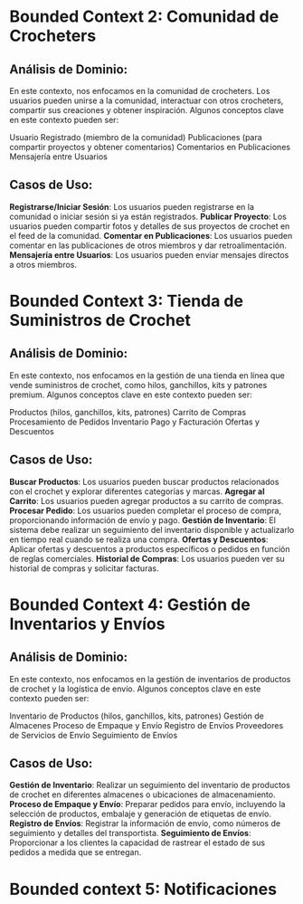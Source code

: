 # Bounded Context 2: Comunidad de Crocheters

## Análisis de Dominio:

En este contexto, nos enfocamos en la comunidad de crocheters. Los usuarios pueden unirse a la comunidad, interactuar con otros crocheters, compartir sus creaciones y obtener inspiración. Algunos conceptos clave en este contexto pueden ser:

Usuario Registrado (miembro de la comunidad)
Publicaciones (para compartir proyectos y obtener comentarios)
Comentarios en Publicaciones
Mensajería entre Usuarios

## Casos de Uso:

**Registrarse/Iniciar Sesión**: Los usuarios pueden registrarse en la comunidad o iniciar sesión si ya están registrados.
**Publicar Proyecto**: Los usuarios pueden compartir fotos y detalles de sus proyectos de crochet en el feed de la comunidad.
**Comentar en Publicaciones**: Los usuarios pueden comentar en las publicaciones de otros miembros y dar retroalimentación.
**Mensajería entre Usuarios**: Los usuarios pueden enviar mensajes directos a otros miembros.

# Bounded Context 3: Tienda de Suministros de Crochet

## Análisis de Dominio:

En este contexto, nos enfocamos en la gestión de una tienda en línea que vende suministros de crochet, como hilos, ganchillos, kits y patrones premium. Algunos conceptos clave en este contexto pueden ser:

Productos (hilos, ganchillos, kits, patrones)
Carrito de Compras
Procesamiento de Pedidos
Inventario
Pago y Facturación
Ofertas y Descuentos

## Casos de Uso:

**Buscar Productos**: Los usuarios pueden buscar productos relacionados con el crochet y explorar diferentes categorías y marcas.
**Agregar al Carrito**: Los usuarios pueden agregar productos a su carrito de compras.
**Procesar Pedido**: Los usuarios pueden completar el proceso de compra, proporcionando información de envío y pago.
**Gestión de Inventario**: El sistema debe realizar un seguimiento del inventario disponible y actualizarlo en tiempo real cuando se realiza una compra.
**Ofertas y Descuentos**: Aplicar ofertas y descuentos a productos específicos o pedidos en función de reglas comerciales.
**Historial de Compras**: Los usuarios pueden ver su historial de compras y solicitar facturas.

# Bounded Context 4: Gestión de Inventarios y Envíos

## Análisis de Dominio:

En este contexto, nos enfocamos en la gestión de inventarios de productos de crochet y la logística de envío. Algunos conceptos clave en este contexto pueden ser:

Inventario de Productos (hilos, ganchillos, kits, patrones)
Gestión de Almacenes
Proceso de Empaque y Envío
Registro de Envíos
Proveedores de Servicios de Envío
Seguimiento de Envíos

## Casos de Uso:

**Gestión de Inventario**: Realizar un seguimiento del inventario de productos de crochet en diferentes almacenes o ubicaciones de almacenamiento.
**Proceso de Empaque y Envío**: Preparar pedidos para envío, incluyendo la selección de productos, embalaje y generación de etiquetas de envío.
**Registro de Envíos**: Registrar la información de envío, como números de seguimiento y detalles del transportista.
**Seguimiento de Envíos**: Proporcionar a los clientes la capacidad de rastrear el estado de sus pedidos a medida que se entregan.

# Bounded context 5: Notificaciones
